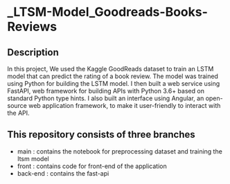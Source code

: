 # _LTSM-Model_Goodreads-Books-Reviews
## Description
In this project, We used the Kaggle GoodReads dataset to train an LSTM model that can predict the rating of a book review. The model was trained using Python  for building the LSTM model. I then built a web service using FastAPI, web framework for building APIs with Python 3.6+ based on standard Python type hints. I also built an interface using Angular, an open-source web application framework, to make it user-friendly to interact with the API.

## This repository consists of three branches 
* main : contains the notebook for preprocessing dataset and training the ltsm model
* front : contains code for front-end of the application
* back-end : contains the fast-api
